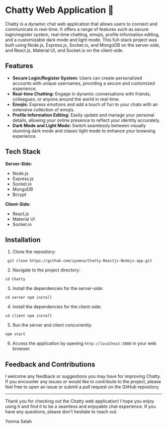 
# Chatty Web Application 🥳

Chatty is a dynamic chat web application that allows users to connect and communicate in real-time. It offers a range of features such as secure login/register system, real-time chatting, emojis, profile information editing, and a customizable dark mode and light mode. This full-stack project was built using Node.js, Express.js, Socket.io, and MongoDB on the server-side, and React.js, Material UI, and Socket.io on the client-side.

## Features

- **Secure Login/Register System:** Users can create personalized accounts with unique usernames, providing a secure and customized experience.
- **Real-time Chatting:** Engage in dynamic conversations with friends, colleagues, or anyone around the world in real-time.
- **Emojis:** Express emotions and add a touch of fun to your chats with an extensive collection of emojis.
- **Profile Information Editing:** Easily update and manage your personal details, allowing your online presence to reflect your identity accurately.
- **Dark Mode and Light Mode:** Switch seamlessly between visually stunning dark mode and classic light mode to enhance your browsing experience.

## Tech Stack

**Server-Side:**
 - Node.js
 - Express.js
 - Socket.io
 - MongoDB
 - Bcrypt

**Client-Side:**
 - React.js
 - Material UI
 - Socket.io

## Installation

1. Clone the repository:

`
git clone https://github.com/syomna/Chatty-Reactjs-Nodejs-app.git` 

2.  Navigate to the project directory:


`cd Chatty` 

3.  Install the dependencies for the server-side:



`cd server
npm install` 

4.  Install the dependencies for the client-side:



`cd client
npm install` 

5.  Run the server and client concurrently:



`npm start` 

6.  Access the application by opening `http://localhost:3000` in your web browser.

## Feedback and Contributions

I welcome any feedback or suggestions you may have for improving Chatty. If you encounter any issues or would like to contribute to the project, please feel free to open an issue or submit a pull request on the GitHub repository.


----------

Thank you for checking out the Chatty web application! I hope you enjoy using it and find it to be a seamless and enjoyable chat experience. If you have any questions, please don't hesitate to reach out.

Yomna Salah
